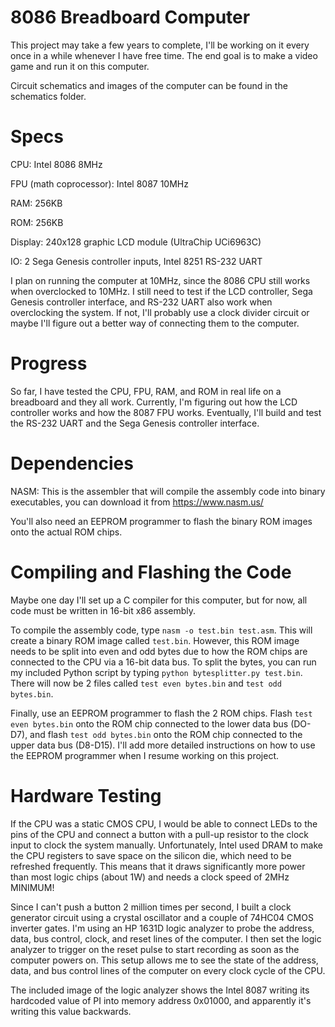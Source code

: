 # 8086 Breadboard Computer

This project may take a few years to complete, I'll be working on it every once in a while whenever I have free time. The end goal is to make a video game and run it on this computer.

Circuit schematics and images of the computer can be found in the schematics folder.

# Specs

CPU: Intel 8086 8MHz

FPU (math coprocessor): Intel 8087 10MHz

RAM: 256KB

ROM: 256KB

Display: 240x128 graphic LCD module (UltraChip UCi6963C)

IO: 2 Sega Genesis controller inputs, Intel 8251 RS-232 UART

I plan on running the computer at 10MHz, since the 8086 CPU still works when overclocked to 10MHz. I still need to test if the LCD controller, Sega Genesis controller interface, and RS-232 UART also work when overclocking the system. If not, I'll probably use a clock divider circuit or maybe I'll figure out a better way of connecting them to the computer.

# Progress

So far, I have tested the CPU, FPU, RAM, and ROM in real life on a breadboard and they all work. Currently, I'm figuring out how the LCD controller works and how the 8087 FPU works. Eventually, I'll build and test the RS-232 UART and the Sega Genesis controller interface.

# Dependencies

NASM: This is the assembler that will compile the assembly code into binary executables, you can download it from https://www.nasm.us/ 

You'll also need an EEPROM programmer to flash the binary ROM images onto the actual ROM chips.

# Compiling and Flashing the Code

Maybe one day I'll set up a C compiler for this computer, but for now, all code must be written in 16-bit x86 assembly.

To compile the assembly code, type ```nasm -o test.bin test.asm```. This will create a binary ROM image called ```test.bin```. However, this ROM image needs to be split into even and odd bytes due to how the ROM chips are connected to the CPU via a 16-bit data bus. To split the bytes, you can run my included Python script by typing ```python bytesplitter.py test.bin```. There will now be 2 files called ```test even bytes.bin``` and ```test odd bytes.bin```.

Finally, use an EEPROM programmer to flash the 2 ROM chips. Flash ```test even bytes.bin``` onto the ROM chip connected to the lower data bus (DO-D7), and flash ```test odd bytes.bin``` onto the ROM chip connected to the upper data bus (D8-D15). I'll add more detailed instructions on how to use the EEPROM programmer when I resume working on this project.

# Hardware Testing

If the CPU was a static CMOS CPU, I would be able to connect LEDs to the pins of the CPU and connect a button with a pull-up resistor to the clock input to clock the system manually. Unfortunately, Intel used DRAM to make the CPU registers to save space on the silicon die, which need to be refreshed frequently. This means that it draws significantly more power than most logic chips (about 1W) and needs a clock speed of 2MHz MINIMUM!

Since I can't push a button 2 million times per second, I built a clock generator circuit using a crystal oscillator and a couple of 74HC04 CMOS inverter gates. I'm using an HP 1631D logic analyzer to probe the address, data, bus control, clock, and reset lines of the computer. I then set the logic analyzer to trigger on the reset pulse to start recording as soon as the computer powers on. This setup allows me to see the state of the address, data, and bus control lines of the computer on every clock cycle of the CPU.

The included image of the logic analyzer shows the Intel 8087 writing its hardcoded value of PI into memory address 0x01000, and apparently it's writing this value backwards.
